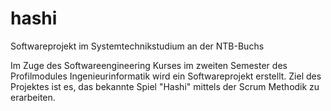 # hashi
Softwareprojekt im Systemtechnikstudium an der NTB-Buchs

Im Zuge des Softwareengineering Kurses im zweiten Semester des Profilmodules Ingenieurinformatik wird ein Softwareprojekt erstellt.
Ziel des Projektes ist es, das bekannte Spiel "Hashi" mittels der Scrum Methodik zu erarbeiten.
